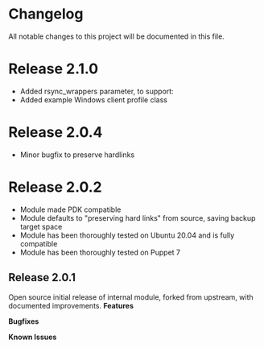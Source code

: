 # Changelog
All notable changes to this project will be documented in this file.

# Release 2.1.0
* Added rsync_wrappers parameter, to support:
* Added example Windows client profile class

# Release 2.0.4
* Minor bugfix to preserve hardlinks

# Release 2.0.2
* Module made PDK compatible
* Module defaults to "preserving hard links" from source, saving backup target space
* Module has been thoroughly tested on Ubuntu 20.04 and is fully compatible
* Module has been thoroughly tested on Puppet 7

## Release 2.0.1
Open source initial release of internal module, forked from upstream, with documented improvements.
**Features**

**Bugfixes**

**Known Issues**
